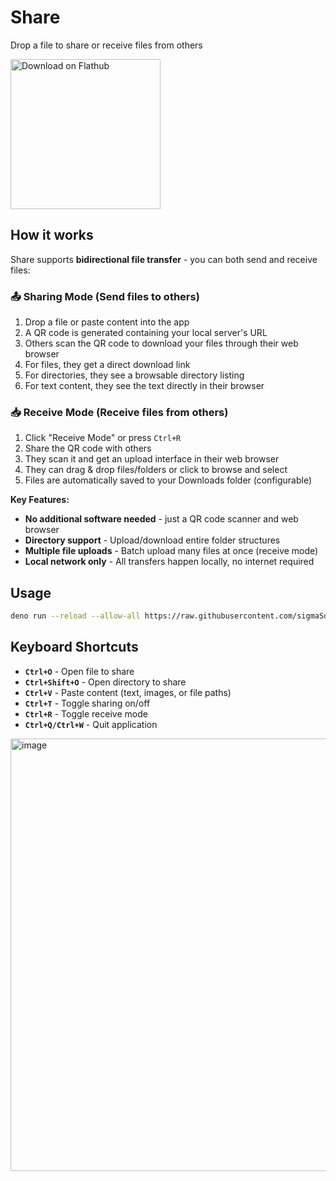 # Share

Drop a file to share or receive files from others

<a href='https://flathub.org/apps/io.github.sigmasd.share'>
  <img width='240' alt='Download on Flathub' src='https://dl.flathub.org/assets/badges/flathub-badge-i-en.png'/>
</a>

## How it works

Share supports **bidirectional file transfer** - you can both send and receive
files:

### 📤 **Sharing Mode** (Send files to others)

1. Drop a file or paste content into the app
2. A QR code is generated containing your local server's URL
3. Others scan the QR code to download your files through their web browser
4. For files, they get a direct download link
5. For directories, they see a browsable directory listing
6. For text content, they see the text directly in their browser

### 📥 **Receive Mode** (Receive files from others)

1. Click "Receive Mode" or press `Ctrl+R`
2. Share the QR code with others
3. They scan it and get an upload interface in their web browser
4. They can drag & drop files/folders or click to browse and select
5. Files are automatically saved to your Downloads folder (configurable)

**Key Features:**

- **No additional software needed** - just a QR code scanner and web browser
- **Directory support** - Upload/download entire folder structures
- **Multiple file uploads** - Batch upload many files at once (receive mode)
- **Local network only** - All transfers happen locally, no internet required

## Usage

```bash
deno run --reload --allow-all https://raw.githubusercontent.com/sigmaSd/qr-share/master/src/main.ts
```

## Keyboard Shortcuts

- **`Ctrl+O`** - Open file to share
- **`Ctrl+Shift+O`** - Open directory to share
- **`Ctrl+V`** - Paste content (text, images, or file paths)
- **`Ctrl+T`** - Toggle sharing on/off
- **`Ctrl+R`** - Toggle receive mode
- **`Ctrl+Q/Ctrl+W`** - Quit application

<img width="522" height="692" alt="image" src="https://github.com/user-attachments/assets/93e66598-38df-4b0d-890c-1a519d42163d" />

